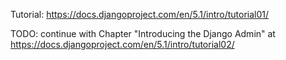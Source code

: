 Tutorial: https://docs.djangoproject.com/en/5.1/intro/tutorial01/

TODO: continue with Chapter "Introducing the Django Admin" at https://docs.djangoproject.com/en/5.1/intro/tutorial02/
